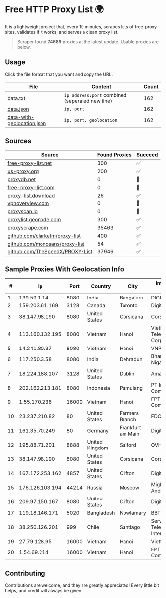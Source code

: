 
# Free HTTP Proxy List 🌍

It is a lightweight project that, every 10 minutes, scrapes lots of free-proxy sites, validates if it works, and serves a clean proxy list.


> Scraper found **74689** proxies at the latest update. Usable proxies are below.

## Usage

Click the file format that you want and copy the URL.


|File|Content|Count|
|----|-------|-----|
|[data.txt](https://raw.githubusercontent.com/themiralay/Proxy-List-World/master/data.txt)|`ip_address:port` combined (seperated new line)|162|
|[data.json](https://raw.githubusercontent.com/themiralay/Proxy-List-World/master/data.json)|`ip, port`|162|
|[data-with-geolocation.json](https://raw.githubusercontent.com/themiralay/Proxy-List-World/master/data-with-geolocation.json)|`ip, port, geolocation`|162|

## Sources

|Source|Found Proxies|Succeed|
|------|-------------|-------|
|[free-proxy-list.net](https://free-proxy-list.net)|300|✅|
|[us-proxy.org](https://www.us-proxy.org)|200|✅|
|[proxydb.net](http://proxydb.net)|0|🚫|
|[free-proxy-list.com](https://free-proxy-list.com/?page=&port=&type%5B%5D=http&type%5B%5D=https&up_time=0&search=Search)|0|🚫|
|[proxy-list.download](https://www.proxy-list.download/HTTP)|26|✅|
|[vpnoverview.com](https://vpnoverview.com/privacy/anonymous-browsing/free-proxy-servers)|0|🚫|
|[proxyscan.io](https://www.proxyscan.io)|0|🚫|
|[proxylist.geonode.com](https://proxylist.geonode.com/api/proxy-list?limit=300&page=1&sort_by=lastChecked&sort_type=desc&protocols=http,https)|300|✅|
|[proxyscrape.com](https://api.proxyscrape.com/v2/?request=displayproxies&protocol=http&timeout=10000&country=all&ssl=all&anonymity=all)|35463|✅|
|[github.com/clarketm/proxy-list](https://raw.githubusercontent.com/clarketm/proxy-list/master/proxy-list-raw.txt)|400|✅|
|[github.com/monosans/proxy-list](https://raw.githubusercontent.com/monosans/proxy-list/main/proxies/http.txt)|54|✅|
|[github.com/TheSpeedX/PROXY-List](https://raw.githubusercontent.com/TheSpeedX/PROXY-List/master/http.txt)|37946|✅|


## Sample Proxies With Geolocation Info

|#|Ip|Port|Country|City|Internet Service Provider|
|-|--|----|-------|----|-------------------------|
|1|139.59.1.14|8080|India|Bengaluru|DIGITALOCEAN|
|2|159.203.61.169|3128|Canada|Toronto|DigitalOcean, LLC|
|3|38.147.98.190|8080|United States|Corsicana|Corsicana ISD|
|4|113.160.132.195|8080|Vietnam|Hanoi|VietNam Post and Telecom Corporation|
|5|14.241.80.37|8080|Vietnam|Hanoi|VNPT|
|6|117.250.3.58|8080|India|Dehradun|Bharat Sanchar Nigam Ltd|
|7|18.224.188.107|3128|United States|Dublin|Amazon.com, Inc.|
|8|202.162.213.181|8080|Indonesia|Pamulang|PT Indonesia Comnets Plus|
|9|1.55.170.236|16000|Vietnam|Hanoi|FPT Telecom Company|
|10|23.237.210.82|80|United States|Farmers Branch|FDCservers.net|
|11|161.35.70.249|80|Germany|Frankfurt am Main|DigitalOcean, LLC|
|12|195.88.71.201|8888|United Kingdom|Salford|OVH SAS|
|13|38.147.98.190|8080|United States|Corsicana|Corsicana ISD|
|14|167.172.253.162|4857|United States|Clifton|DigitalOcean, LLC|
|15|176.126.103.194|44214|Russia|Moscow|Miglovets Egor Andreevich|
|16|209.97.150.167|8080|United States|Clifton|DigitalOcean, LLC|
|17|119.18.146.171|5020|Bangladesh|Nowlamary|BBTS Network|
|18|38.250.126.201|999|Chile|Santiago|Servicios De Telecomunicaciones Intercable Ltda.|
|19|27.79.128.95|16000|Vietnam|Hanoi|Viettel Corporation|
|20|1.54.69.214|16000|Vietnam|Hanoi|FPT Telecom Company|



## Contributing

Contributions are welcome, and they are greatly appreciated! Every
little bit helps, and credit will always be given.

